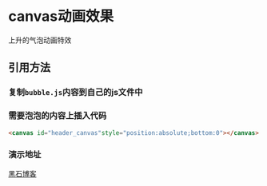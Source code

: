 # canvas动画效果
上升的气泡动画特效
<br/>
## 引用方法
### 复制`bubble.js`内容到自己的js文件中

### 需要泡泡的内容上插入代码
```html
<canvas id="header_canvas"style="position:absolute;bottom:0"></canvas>
```

### 演示地址
<a href="https://www.heson10.com/" target="_blank">黑石博客</a>
<br/>


